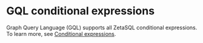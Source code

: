 

<!-- mdlint off(WHITESPACE_LINE_LENGTH) -->

# GQL conditional expressions

Graph Query Language (GQL) supports all ZetaSQL conditional expressions. To
learn more, see [Conditional expressions][conditional-expressions].

[conditional-expressions]: https://github.com/google/zetasql/blob/master/docs/conditional_expressions.md

